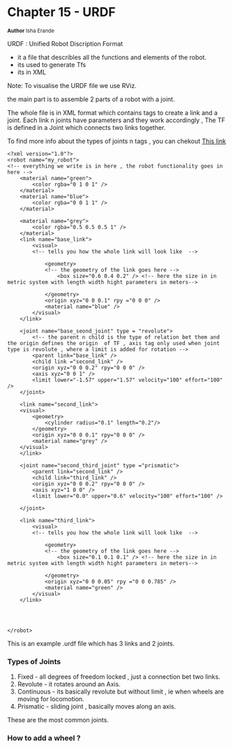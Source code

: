 # Chapter 15 - URDF
<sub>**Author**
Isha Erande</sub>
 
 URDF : Unified Robot Discription Format

- it a file that describles all the functions and elements of the robot.
- its used to generate Tfs
- its in XML 

Note: To visualise the URDF file we use RViz.

the main part is to assemble 2 parts of a robot with a joint.

The whole file is in XML format which contains tags to create a link and a joint. Each link n joints have parameters and they work accordingly , The TF is defined in a Joint which connects two links together.

To find more info about the types of joints n tags , you can chekout [This link](https://wiki.ros.org/urdf/XML)
~~~
<?xml version="1.0"?>
<robot name="my_robot"> 
<!-- everything we write is in here , the robot functionality goes in here -->
    <material name="green">
        <color rgba="0 1 0 1" />
    </material>
    <material name="blue">
        <color rgba="0 0 1 1" />
    </material>

    <material name="grey">
        <color rgba="0.5 0.5 0.5 1" />
    </material>
    <link name="base_link">
        <visual>
        <!-- tells you how the whole link will look like  -->

            <geometry>
            <!-- the geometry of the link goes here -->
                <box size="0.6 0.4 0.2" /> <!-- here the size in in metric system with length width hight parameters in meters-->

            </geometry>
            <origin xyz="0 0 0.1" rpy ="0 0 0" /> 
            <material name="blue" />
        </visual>
    </link>

    <joint name="base_seond_joint" type = "revolute">
        <!-- the parent n child is the type of relation bet them and the origin defines the origin  of TF , axis tag only used when joint type is revolute , where a limit is added for rotation -->
        <parent link="base_link" />
        <child link ="second_link" />
        <origin xyz="0 0 0.2" rpy="0 0 0" />
        <axis xyz="0 0 1" />
        <limit lower="-1.57" upper="1.57" velocity="100" effort="100" />
    </joint>

    <link name="second_link">
    <visual>
        <geometry>
            <cylinder radius="0.1" length="0.2"/>
        </geometry>
        <origin xyz="0 0 0.1" rpy="0 0 0" />
        <material name="grey" />
    </visual>
    </link>

    <joint name="second_third_joint" type ="prismatic">
        <parent link="second_link" />
        <child link="third_link" />
        <origin xyz="0 0 0.2" rpy="0 0 0" />
        <axis xyz="1 0 0" />
        <limit lower="0.0" upper="0.6" velocity="100" effort="100" />
    
    </joint>

    <link name="third_link">
        <visual>
        <!-- tells you how the whole link will look like  -->

            <geometry>
            <!-- the geometry of the link goes here -->
                <box size="0.1 0.1 0.1" /> <!-- here the size in in metric system with length width hight parameters in meters-->

            </geometry>
            <origin xyz="0 0 0.05" rpy ="0 0 0.785" /> 
            <material name="green" />
        </visual>
    </link>

    


</robot>
~~~

This is an example .urdf file which has 3 links and 2 joints.

### Types of Joints

1. Fixed - all degrees of freedom locked , just a connection bet two links.
2. Revolute - it rotates around an Axis.
3. Continuous - its basically revolute but without limit , ie when wheels are moving for locomotion.
4. Prismatic - sliding joint , basically moves along an axis.

These are the most common joints.

### How to add a wheel ? 




